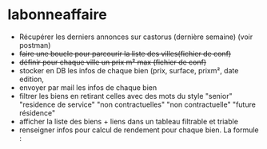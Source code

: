 # labonneaffaire


- Récupérer les derniers annonces sur castorus (dernière semaine) (voir postman)
- ~~faire une boucle pour parcourir la liste des villes(fichier de conf)~~
- ~~définir pour chaque ville un prix m² max (fichier de conf)~~
- stocker en DB les infos de chaque bien (prix, surface, prixm², date edition, 
- envoyer par mail les infos de chaque bien
- filtrer les biens en retirant celles avec des mots du style "senior" "residence de service" "non contractuelles" "non contractuelle" "future résidence" 
- afficher la liste des biens + liens dans un tableau filtrable et triable
- renseigner infos pour calcul de rendement pour chaque bien. La formule : 
